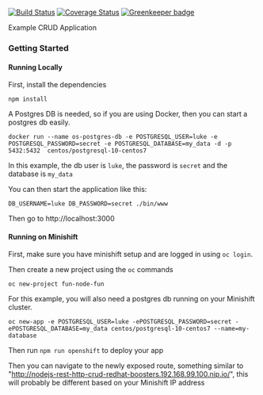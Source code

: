 [![Build Status](https://travis-ci.org/nodeshift-starters/nodejs-rest-http-crud-redhat.svg?branch=master)](https://travis-ci.org/nodeshift-starters/nodejs-rest-http-crud-redhat) [![Coverage Status](https://coveralls.io/repos/github/nodeshift-starters/nodejs-rest-http-crud-redhat/badge.svg?branch=master)](https://coveralls.io/github/nodeshift-starters/nodejs-rest-http-crud-redhat?branch=master) [![Greenkeeper badge](https://badges.greenkeeper.io/nodeshift-starters/nodejs-rest-http-crud-redhat.svg)](https://greenkeeper.io/)

Example CRUD Application

### Getting Started

#### Running Locally

First, install the dependencies

`npm install`

A Postgres DB is needed, so if you are using Docker, then you can start a postgres db easily.

`docker run --name os-postgres-db -e POSTGRESQL_USER=luke -e POSTGRESQL_PASSWORD=secret -e POSTGRESQL_DATABASE=my_data -d -p 5432:5432  centos/postgresql-10-centos7`

In this example, the db user is `luke`, the password is `secret` and the database is `my_data`

You can then start the application like this:

`DB_USERNAME=luke DB_PASSWORD=secret ./bin/www`


Then go to http://localhost:3000


#### Running on Minishift

First, make sure you have minishift setup and are logged in using `oc login`.

Then create a new project using the `oc` commands

`oc new-project fun-node-fun`

For this example, you will also need a postgres db running on your Minishift cluster.

`oc new-app -e POSTGRESQL_USER=luke -ePOSTGRESQL_PASSWORD=secret -ePOSTGRESQL_DATABASE=my_data centos/postgresql-10-centos7 --name=my-database`

Then run `npm run openshift` to deploy your app

Then you can navigate to the newly exposed route, something similar to "http://nodejs-rest-http-crud-redhat-boosters.192.168.99.100.nip.io/",  this will probably be different based on your Minishift IP address

